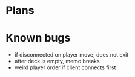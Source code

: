 # Plans

# Known bugs

- if disconnected on player move, does not exit
- after deck is empty, memo breaks
- weird player order if client connects first
